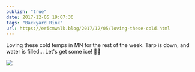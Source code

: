 ```yaml
---
publish: "true"
date: 2017-12-05 19:07:36
tags: "Backyard Rink"
url: https://ericmwalk.blog/2017/12/05/loving-these-cold.html
---
```


Loving these cold temps in MN for the rest of the week. Tarp is down, and water is filled... Let's get some ice! 🧊🏒

![](https://ericmwalk.blog/uploads/2022/00aa505cbd.jpg)